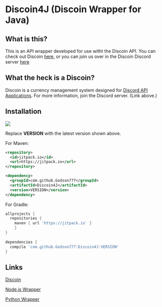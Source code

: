 # Discoin4J (Discoin Wrapper for Java)

## What is this?

This is an API wrapper developed for use witht the Discoin API. You can check out Discoin [here](https://github.com/MacDue/DiscoinRewrite), or you can join us over in the Discoin Discord server [here](https://discord.gg/FcPGn4z)

## What the heck is a Discoin?

Discoin is a currency management system designed for [Discord API Applications](https://discordapp.com/developers/intro). For more information, join the Discord server. (Link above.)

## Installation

[![](https://jitpack.io/v/Godson777/Discoin4J.svg)](https://jitpack.io/#Godson777/Discoin4J)

Replace **VERSION** with the latest version shown above.

For Maven:

```xml
<repository>
  <id>jitpack.io</id>
  <url>https://jitpack.io</url>
</repository>

<dependency>
  <groupId>com.github.Godson777</groupId>
  <artifactId>Discoin4J</artifactId>
  <version>VERSION</version>
</dependency>
```

For Gradle:

```gradle
allprojects {
  repositories {
    maven { url 'https://jitpack.io' }
	}	
}
  
dependencies {
  compile 'com.github.Godson777:Discoin4J:VERSION'
}
```

## Links

[Discoin](https://github.com/MacDue/DiscoinRewrite)

[Node.js Wrapper](https://github.com/Discoin/nodejs-wrapper)

[Python Wrapper](https://gitlab.josephbanks.me/JoeBanks13/discoin-python)
